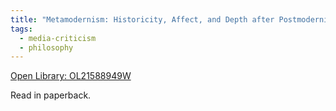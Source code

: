 ```yaml
---
title: "Metamodernism: Historicity, Affect, and Depth after Postmodernism by Robin Van Den Akker et al"
tags:
  - media-criticism
  - philosophy
---
```

[Open Library: OL21588949W](https://openlibrary.org/works/OL21588949W/Metamodernism)

Read in paperback.
